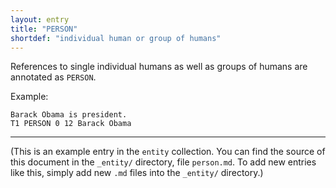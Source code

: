 ```yaml
---
layout: entry
title: "PERSON"
shortdef: "individual human or group of humans"
---
```


References to single individual humans as well as groups of humans are
annotated as `PERSON`.

Example:

~~~ ann
Barack Obama is president.
T1 PERSON 0 12 Barack Obama
~~~

------------------------------------------------------------------------------

(This is an example entry in the `entity` collection. You can find the
source of this document in the `_entity/` directory, file `person.md`.
To add new entries like this, simply add new `.md` files into the
`_entity/` directory.)
